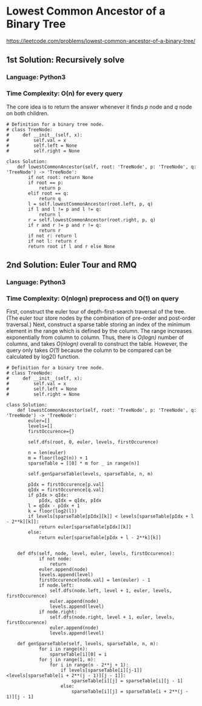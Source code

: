 # Lowest Common Ancestor of a Binary Tree
https://leetcode.com/problems/lowest-common-ancestor-of-a-binary-tree/

## 1st Solution: Recursively solve
### Language: Python3
### Time Complexity: O(n) for every query

The core idea is to return the answer whenever it finds *p* node and *q* node on both children.  

```python3
# Definition for a binary tree node.
# class TreeNode:
#     def __init__(self, x):
#         self.val = x
#         self.left = None
#         self.right = None

class Solution:
    def lowestCommonAncestor(self, root: 'TreeNode', p: 'TreeNode', q: 'TreeNode') -> 'TreeNode':
        if not root: return None
        if root == p:
            return p
        elif root == q:
            return q
        l = self.lowestCommonAncestor(root.left, p, q)
        if l and l != p and l != q:
            return l
        r = self.lowestCommonAncestor(root.right, p, q)
        if r and r != p and r != q:
            return r
        if not r: return l
        if not l: return r
        return root if l and r else None        
```

## 2nd Solution: Euler Tour and RMQ 
### Language: Python3
### Time Complexity: O(nlogn) preprocess and O(1) on query

First, construct the euler tour of depth-first-search traversal of the tree. (The euler tour store nodes by the combination of pre-order and post-order traversal.)
Next, construct a sparse table storing an index of the minimum element in the range which is defined by the column. The range increases exponentially from column to column. 
Thus, there is *O(logn)* number of columns, and takes *O(nlogn)* overall to construct the table.
However, the query only takes *O(1)* because the column to be compared can be calculated by log2() function.

```python3
# Definition for a binary tree node.
# class TreeNode:
#     def __init__(self, x):
#         self.val = x
#         self.left = None
#         self.right = None

class Solution:
    def lowestCommonAncestor(self, root: 'TreeNode', p: 'TreeNode', q: 'TreeNode') -> 'TreeNode':
        euler=[]
        levels=[]
        firstOccurence={}
        
        self.dfs(root, 0, euler, levels, firstOccurence)
        
        n = len(euler)
        m = floor(log2(n)) + 1
        sparseTable = [[0] * m for _ in range(n)]
        
        self.genSparseTable(levels, sparseTable, n, m)
        
        pIdx = firstOccurence[p.val]
        qIdx = firstOccurence[q.val]
        if pIdx > qIdx:
            pIdx, qIdx = qIdx, pIdx
        l = qIdx - pIdx + 1
        k = floor(log2(l))
        if levels[sparseTable[pIdx][k]] < levels[sparseTable[pIdx + l - 2**k][k]]:
            return euler[sparseTable[pIdx][k]]
        else:
            return euler[sparseTable[pIdx + l - 2**k][k]]
            
    
    def dfs(self, node, level, euler, levels, firstOccurence):
            if not node:
                return
            euler.append(node)
            levels.append(level)
            firstOccurence[node.val] = len(euler) - 1
            if node.left:
                self.dfs(node.left, level + 1, euler, levels, firstOccurence)
                euler.append(node)
                levels.append(level)
            if node.right:
                self.dfs(node.right, level + 1, euler, levels, firstOccurence)
                euler.append(node)
                levels.append(level)

    def genSparseTable(self, levels, sparseTable, n, m):
            for i in range(n):
                sparseTable[i][0] = i
            for j in range(1, m):
                for i in range(n - 2**j + 1):
                    if levels[sparseTable[i][j-1]]<levels[sparseTable[i + 2**(j - 1)][j - 1]]:
                        sparseTable[i][j] = sparseTable[i][j - 1]
                    else:
                        sparseTable[i][j] = sparseTable[i + 2**(j - 1)][j - 1]
        
```
